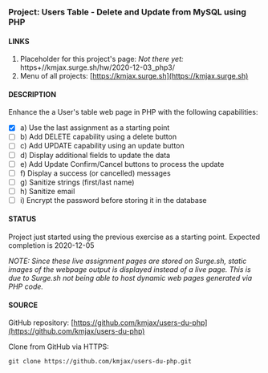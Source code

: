 ### Project: Users Table - Delete and Update from MySQL using PHP

#### LINKS

1. Placeholder for this project's page: _*Not there yet:*_ https+//kmjax.surge.sh/hw/2020-12-03_php3/
1. Menu of all projects: [https://kmjax.surge.sh](https://kmjax.surge.sh)

#### DESCRIPTION

Enhance the a User's table web page in PHP with the following capabilities:

- [x] a) Use the last assignment as a starting point
- [ ] b) Add DELETE capability using a delete button
- [ ] c) Add UPDATE capability using an update button
- [ ] d) Display additional fields to update the data
- [ ] e) Add Update Confirm/Cancel buttons to process the update
- [ ] f) Display a success (or cancelled) messages
- [ ] g) Sanitize strings (first/last name)
- [ ] h) Sanitize email
- [ ] i) Encrypt the password before storing it in the database

#### STATUS

Project just started using the previous exercise as a starting point. Expected completion is 2020-12-05

_NOTE: Since these live assignment pages are stored on Surge.sh, static images of the webpage output is displayed instead of a live page. This is due to Surge.sh not being able to host dynamic web pages generated via PHP code._

#### SOURCE

GitHub repository: [https://github.com/kmjax/users-du-php](https://github.com/kmjax/users-du-php)

Clone from GitHub via HTTPS:

`git clone https://github.com/kmjax/users-du-php.git`
